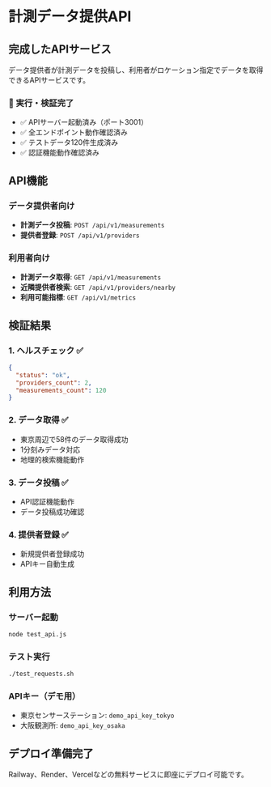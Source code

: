 # 計測データ提供API

## 完成したAPIサービス

データ提供者が計測データを投稿し、利用者がロケーション指定でデータを取得できるAPIサービスです。

### 🚀 実行・検証完了

- ✅ APIサーバー起動済み（ポート3001）
- ✅ 全エンドポイント動作確認済み
- ✅ テストデータ120件生成済み
- ✅ 認証機能動作確認済み

## API機能

### データ提供者向け
- **計測データ投稿**: `POST /api/v1/measurements`
- **提供者登録**: `POST /api/v1/providers`

### 利用者向け  
- **計測データ取得**: `GET /api/v1/measurements`
- **近隣提供者検索**: `GET /api/v1/providers/nearby`
- **利用可能指標**: `GET /api/v1/metrics`

## 検証結果

### 1. ヘルスチェック ✅
```json
{
  "status": "ok",
  "providers_count": 2,
  "measurements_count": 120
}
```

### 2. データ取得 ✅
- 東京周辺で58件のデータ取得成功
- 1分刻みデータ対応
- 地理的検索機能動作

### 3. データ投稿 ✅
- API認証機能動作
- データ投稿成功確認

### 4. 提供者登録 ✅
- 新規提供者登録成功
- APIキー自動生成

## 利用方法

### サーバー起動
```bash
node test_api.js
```

### テスト実行
```bash
./test_requests.sh
```

### APIキー（デモ用）
- 東京センサーステーション: `demo_api_key_tokyo`
- 大阪観測所: `demo_api_key_osaka`

## デプロイ準備完了

Railway、Render、Vercelなどの無料サービスに即座にデプロイ可能です。